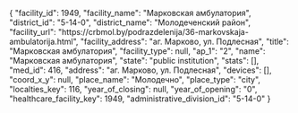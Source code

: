 {
    "facility_id": 1949,
    "facility_name": "Марковская амбулатория",
    "district_id": "5-14-0",
    "district_name": "Молодеченский район",
    "facility_url": "https:\/\/crbmol.by\/podrazdelenija\/36-markovskaja-ambulatorija.html",
    "facility_address": "аг. Марково, ул. Подлесная",
    "title": "Марковская амбулатория",
    "facility_type": null,
    "ap_1": "2",
    "name": "Марковская амбулатория",
    "state": "public institution",
    "stats": [],
    "med_id": 416,
    "address": "аг. Марково, ул. Подлесная",
    "devices": [],
    "coord_x_y": null,
    "place_name": "Молодечно",
    "place_type": "city",
    "localties_key": 116,
    "year_of_closing": null,
    "year_of_opening": "0",
    "healthcare_facility_key": 1949,
    "administrative_division_id": "5-14-0"
}